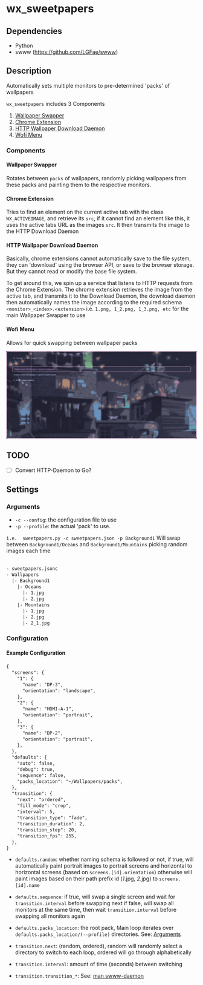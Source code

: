 # wx_sweetpapers

## Dependencies

- Python
- swww (<https://github.com/LGFae/swww>)

## Description

Automatically sets multiple monitors to pre-determined 'packs' of wallpapers

`wx_sweetpapers` includes 3 Components

1. [Wallpaper Swapper](#wallpaper-swapper)
2. [Chrome Extension](#chrome-extension)
3. [HTTP Wallpaper Download Daemon](#http-wallpaper-download-daemon)
4. [Wofi Menu](#wofi-menu)

### Components

#### Wallpaper Swapper

Rotates between `packs` of wallpapers, randomly picking wallpapers
from these packs and painting them to the respective monitors.

#### Chrome Extension

Tries to find an element on the current active tab with the class `WX_ACTIVEIMAGE`,
and retrieve its `src`, if it cannot find an element like this, it uses
the active tabs URL as the images `src`. It then transmits the image
to the HTTP Download Daemon

#### HTTP Wallpaper Download Daemon

Basically, chrome extensions cannot automatically save to the file system,
they can 'download' using the browser API, or save to the browser storage.
But they cannot read or modify the base file system.

To get around this, we spin up a service that listens to HTTP requests
from the Chrome Extension. The chrome extension retrieves the image from
the active tab, and transmits it to the Download Daemon,
the download daemon then automatically names the image according to the
required schema `<monitor>_<index>.<extension>` i.e. `1.png, 1_2.png, 1_3.png, etc`
for the main Wallpaper Swapper to use

#### Wofi Menu

Allows for quick swapping between wallpaper packs

![Wofi Menu](assets/wofi_menu.png "Wofi Menu")

## TODO

- [ ] Convert HTTP-Daemon to Go?

## Settings

### Arguments

- `-c --config`: the configuration file to use
- `-p --profile`: the actual 'pack' to use.

`i.e.  sweetpapers.py -c sweetpapers.json -p Background1`
Will swap between `Background1/Oceans` and `Background1/Mountains`
picking random images each time

```example

- sweetpapers.jsonc
- Wallpapers
  |- Background1
    |- Oceans
      |- 1.jpg
      |- 2.jpg
    |- Mountains
      |- 1.jpg
      |- 2.jpg
      |- 2_1.jpg

```

### Configuration

#### Example Configuration

```jsonc
{
  "screens": {
    "1": {
      "name": "DP-3",
      "orientation": "landscape",
    },
    "2": {
      "name": "HDMI-A-1",
      "orientation": "portrait",
    },
    "3": {
      "name": "DP-2",
      "orientation": "portrait",
    },
  },
  "defaults": {
    "auto": false,
    "debug": true,
    "sequence": false,
    "packs_location": "~/Wallpapers/packs",
  },
  "transition": {
    "next": "ordered",
    "fill_mode": "crop",
    "interval": 5,
    "transition_type": "fade",
    "transition_duration": 2,
    "transition_step": 20,
    "transition_fps": 255,
  },
}
```

- `defaults.random`: whether naming schema is followed or not,
  if true, will automatically paint portrait images to portrait screens and horizontal
  to horizontal screens (based on `screens.[id].orientation`) otherwise will paint
  images based on their path prefix id (_1_.jpg, _2_.jpg) to `screens.[id].name`

- `defaults.sequence`: if true, will swap a single screen and wait for `transition.interval`
  before swapping next if false, will swap all monitors at the same time, then wait
  `transition.interval` before swapping all monitors again

- `defaults.packs_location`: the root pack, Main loop iterates over
  `defaults.packs_location/(--profile)` directories. See: [Arguments](#arguments)

- `transition.next`: (random, ordered), random will randomly select a directory to
  switch to each loop, ordered will go through alphabetically
- `transition.interval`: amount of time (seconds) between switching
- `transition.transition_*`: See: [man swww-daemon](https://github.com/LGFae/swww/blob/main/doc/swww-img.1.scd)
